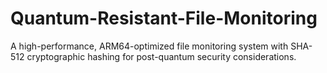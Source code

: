 # Quantum-Resistant-File-Monitoring
A high-performance, ARM64-optimized file monitoring system with SHA-512 cryptographic hashing for post-quantum security considerations.
